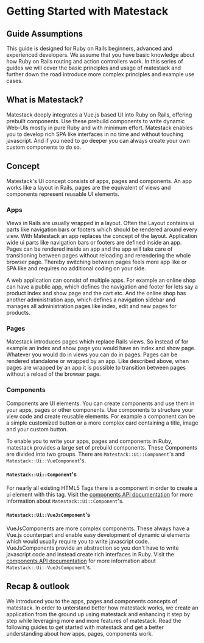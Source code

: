 # Getting Started with Matestack

## Guide Assumptions

This guide is designed for Ruby on Rails beginners, advanced and experienced developers. We assume that you have basic knowledge about how Ruby on Rails routing and action controllers work. In this series of guides we will cover the basic principles and usage of matestack and further down the road introduce more complex principles and example use cases.

## What is Matestack?

Matestack deeply integrates a Vue.js based UI into Ruby on Rails, offering prebuilt components. Use these prebuild components to write dynamic Web-UIs mostly in pure Ruby and with minimum effort. Matestack enables you to develop rich SPA like interfaces in no time and without touching javascript. And if you need to go deeper you can always create your own custom components to do so. 

## Concept

Matestack's UI concept consists of apps, pages and components. An app works like a layout in Rails, pages are the equivalent of views and components represent reusable UI elements.

### Apps

Views in Rails are usually wrapped in a layout. Often the Layout contains ui parts like navigation bars or footers which should be rendered around every view. With Matestack an app replaces the concept of the layout. Application wide ui parts like navigation bars or footers are defined inside an app. Pages can be rendered inside an app and the app will take care of transitioning between pages without reloading and rerendering the whole browser page. Thereby switching between pages feels more app like or SPA like and requires no additional coding on your side.

A web application can consist of multiple apps. For example an online shop can have a public app, which defines the navigation and footer for lets say a product index and show page and the cart etc. And the online shop has another administration app, which defines a navigation sidebar and manages all administration pages like index, edit and new pages for products.

### Pages

Matestack introduces pages which replace Rails views. So instead of for example an index and show page you would have an index and show page. Whatever you would do in views you can do in pages. Pages can be rendered standalone or wrapped by an app. Like described above, when pages are wrapped by an app it is possible to transition between pages without a reload of the browser page.

### Components

Components are UI elements. You can create components and use them in your apps, pages or other components. Use components to structure your view code and create reusable elements. For example a component can be a simple customized button or a more complex card containing a title, image and your custom button.

To enable you to write your apps, pages and components in Ruby, matestack provides a large set of prebuild components. These Components are divided into two groups. There are `Matestack::Ui::Component`'s and `Matestack::Ui::VueComponent`'s.

#### `Matestack::Ui::Component`'s

For nearly all existing HTML5 Tags there is a component in order to create a ui element with this tag. Visit the [components API documentation](docs/components/) for more information about `Matestack::Ui::Component`'s.

#### `Matestack::Ui::VueJsComponent`'s

VueJsComponents are more complex components. These always have a Vue.js counterpart and enable easy development of dynamic ui elements which would usually require you to write javascript code. VueJsComponents provide an abstraction so you don't have to write javascript code and instead create rich interfaces in Ruby. Visit the [components API documentation](docs/components/) for more information about `Matestack::Ui::VueJsComponent`'s.

## Recap & outlook

We introduced you to the apps, pages and components concepts of matestack. In order to unterstand better how matestack works, we create an application from the ground up using matestack and enhancing it step by step while leveraging more and more features of matestack.
Read the following guides to get started with matestack and get a better understanding about how apps, pages, components work.

